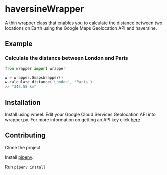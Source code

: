 # haversineWrapper
A thin wrapper class that enables you to calculate the distance between two locations on Earth using the Google Maps Geolocation API and haversine.

## Example

### Calculate the distance between London and Paris
```python
from wrapper import wrapper 

w = wrapper.GmapsWrapper()
w.calculate_distance('London', 'Paris')
>> "343.55 km"  
```

## Installation
Install using wheel. 
Edit your Google Cloud Services Geolocation API into wrapper.py. For more information on getting an API key click [here](https://developers.google.com/maps/documentation/javascript/get-api-key)

## Contributing

Clone the project

Install [pipenv](https://github.com/pypa/pipenv).

Run `pipenv install`

